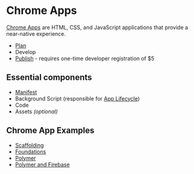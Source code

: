 Chrome Apps
============

[Chrome Apps](https://developer.chrome.com/apps/about_apps) are HTML, CSS, and JavaScript applications that provide a near-native experience.

* [Plan](https://developer.chrome.com/apps/app_architecture)
* Develop
* [Publish](https://chrome.google.com/webstore/developer/dashboard) - requires one-time developer registration of $5

Essential components
---------------------

* [Manifest](https://developer.chrome.com/apps/manifest)
* Background Script (responsible for [App Lifecycle](https://developer.chrome.com/apps/app_lifecycle))
* Code
* Assets _(optional)_


Chrome App Examples
-------------------------------

* [Scaffolding](00-scaffold)
* [Foundations](01-foundations)
* [Polymer](02-fancy)
* [Polymer and Firebase](03-firebase)
